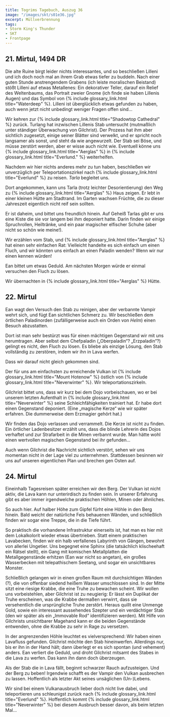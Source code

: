 ```yaml
---
title: Togrims Tagebuch, Auszug 36
image: "/images/skt/s01e36.jpg"
excerpt: Müllverbrennung
tags:
- Storm King's Thunder
- SKT
- Frontpage
---
```


## 21. Mirtul, 1494 DR

Die alte Ruine birgt leider nichts interessantes, und so beschließen Lilleni und ich doch noch mal
an ihrem Grab etwas tiefer zu buddeln. Nach einer guten Stunde anstrengendem Grabens (ich leiste
moralischen Beistand) stößt Lilleni auf etwas Metallenes: Ein dekorativer Teller, darauf ein Relief
des Weltenbaums, das Portrait zweier Gnome (ich finde sie haben Lillenis Augen) und das Symbol von
{% include glossary_link.html title="Waterdeep" %}. Lilleni ist überglücklich etwas gefunden zu
haben, auch wenn jetzt nicht unbedingt weniger Fragen offen sind…

Wir kehren zur {% include glossary_link.html title="Shadowtop Cathedral" %} zurück. Turlang hat
inzwischen Lillenis Stab untersucht (mutmaßlich unter ständiger Überwachung von Gilchrist). Der
Prozess hat ihm aber sichtlich zugesetzt, einige seiner Blätter sind verwelkt, und er spricht noch
langsamer als sonst, und steht da wie angewurzelt. Der Stab sei Böse, und müsse zerstört werden,
aber er wisse auch nicht wie. Eventuell könne uns {% include glossary_link.html title="Aerglas" %}
in {% include glossary_link.html title="Everlund." %} weiterhelfen.

Nachdem wir hier nichts anderes mehr zu tun haben, beschließen wir unverzüglich per
Teleportationszirkel nach {% include glossary_link.html title="Everlund" %} zu reisen. *Tarla* begleitet uns.

Dort angekommen, kann uns Tarla (trotz leichter Desorientierung) den Weg zu {% include glossary_link.html title="Aerglas" %} Haus zeigen.
Er lebt in einer kleinen Hütte am Stadtrand. Im Garten wachsen Früchte, die zu dieser Jahreszeit
eigentlich nicht reif sein sollten.

Er ist daheim, und bittet uns freundlich hinein. Auf Geheiß Tarlas gibt er uns eine Kiste die sie
vor langem bei ihm deponiert hatte. Darin finden wir einige Spruchrollen, Heiltränke, und ein paar
magischer elfischer Schuhe (aber nicht so schön wie meine!).

Wir erzählen vom Stab, und {% include glossary_link.html title="Aerglas" %} hat einen sehr einfachen Rat: Vielleicht handelte es sich einfach
um einen Fluch, und wir könnten uns einfach an einen Paladin wenden? Wenn wir nur einen kennen
würden!

Ean bittet um etwas Geduld. Am nächsten Morgen würde er einmal versuchen den Fluch zu lösen.

Wir übernachten in {% include glossary_link.html title="Aerglas" %} Hütte.


## 22. Mirtul

Ean wagt den Versuch den Stab zu reinigen, aber der verbannte Vampir wehrt sich, und fügt Ean
sichtlichen Schmerz zu.  Wir beschließen dem örtlichen Paladinorden (zufälligerweise auch ein Orden
von *Helm*) einen Besuch abzustatten.

Dort ist man sehr bestürzt was für einen mächtigen Gegenstand wir mit uns herumtragen. Aber selbst
dem Chefpaladin („Oberpaladin“? „Erzpaladin“?) gelingt es nicht, den Fluch zu lösen. Es bliebe als
einzige Lösung, den Stab vollständig zu zerstören, indem wir ihn in Lava werfen.

Dass wir darauf nicht gleich gekommen sind.

Der für uns am einfachsten zu erreichende Vulkan ist {% include glossary_link.html title="Mount
Hotenow" %} östlich von {% include glossary_link.html title="Neverwinter" %}. Wir
teleportationszirkeln.

Gilchrist bittet uns, dass wir kurz bei dem Dojo vorbeischauen, wo er bei unserem letzten Aufenthalt
in {% include glossary_link.html title="Neverwinter" %} seine Schleichfähigkeiten trainiert hat. Er habe dort einen Gegenstand deponiert.
(Eine „magische Kerze“ wie wir später erfahren. Die dummerweise dem Erzmagier gehört hat.)

Wir finden das Dojo verlassen und verrammelt. Die Kerze ist nicht zu finden. Ein örtlicher
Ladenbesitzer erzählt uns, dass die blinde Lehrerin des Dojos verhaftet und zur Strafarbeit in die
Minen verbannt wurde. Man hätte wohl einen wertvollen magischen Gegenstand bei ihr gefunden…

Auch wenn Gilchrist die Nachricht sichtlich verstört, sehen wir uns momentan nicht in der
Lage viel zu unternehmen. Stattdessen besinnen wir uns auf unseren eigentlichen Plan und brechen
gen Osten auf.

## 24. Mirtul

Eineinhalb Tagesreisen später erreichen wir den Berg. Der Vulkan ist nicht aktiv, die Lava kann nur
unterirdisch zu finden sein. In unserer Erfahrung gibt es aber immer irgendwelche praktischen
Höhlen, Minen oder ähnliches.

So auch hier. Auf halber Höhe zum Gipfel fürht eine Höhle in den Berg hinein. Bald weicht
der natürliche Fels behauenen Wänden, und schließlich finden wir sogar eine Treppe, die in die
Tiefe führt.

So praktisch die vorhandene Infrastruktur einerseits ist, hat man es hier mit dem Lokalkolorit
wieder etwas übertrieben. Statt einem praktischen Lavabecken, finden wir ein halb verfallenes
Labyrinth von Gängen, bewohnt von allerlei Ungetier. Uns begegnet eine Sphinx (die tatsächlich
klischeehaft ein Rätsel stellt), ein Gang mit komischen Metallplatten die Metallgegenstände
erhitzen (Ean war nicht so angetan), ein großes Wasserbecken mit telepathischem Seetang, und sogar
ein unsichtbares Monster.

Schließlich gelangen wir in einen großen Raum mit durchsichtigen Wänden (?), die von offenbar
siedend heißem Wasser umschlossen sind. In der Mitte sitzt eine riesige Krabbe, die eine Truhe
zu bewachen scheint. Wir wollen uns vorbeistehlen, aber Gilchrist ist zu neugierig: Er lässt ein
Duplikat der Truhe erscheinen, was die Krabbe dermaßen verwirrt, dass sie versehentlich die
ursprüngliche Truhe zerstört. Heraus quillt eine Unmenge Gold, sowie ein interessant aussehendes
Szepter und ein verdächtiger Stab (den wir später als ein „Immovable Rod“ identifizieren werden).
Mit Hilfe von Gilchrists unsichtbarer Magehand kann er die beiden Gegenstände entwenden, ohne
die Krabbe zu sehr in Rage zu versetzen.

In der angrenzenden Höhle leuchtet es vielversprechend: Wir haben einen Lavafluss gefunden.
Gilchrist möchte den Stab hineinwerfen. Allerdings nur, bis er ihn in der Hand hält; dann
überlegt er es sich spontan (und vehement) anders. Ean verliert die Geduld, und droht Gilchrist
mitsamt des Stabes in die Lava zu werfen. Das kann ihn dann doch überzeugen.

Als der Stab die in Lava fällt, beginnt schwarzer Rauch aufzusteigen. Und der Berg zu beben!
Irgendwie schafft es der Vampir den Vulkan ausbrechen zu lassen. Hoffentlich als letzter Akt
seines unsäglichen (Un-)Lebens.

Wir sind bei einem Vulkanausbruch lieber doch nicht live dabei, und teleportieren uns schleunigst
zurück nach {% include glossary_link.html title="Everlund" %}. Hoffentlich kommt {% include glossary_link.html title="Neverwinter" %} bei
diesem Ausbruch besser davon, als beim letzten Mal…
